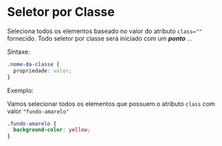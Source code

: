 # Seletor por Classe

Seleciona todos os elementos baseado no valor do atributo `class=""` fornecido. Todo seletor por classe será iniciado com um ***ponto*** `.`.

Sintaxe:

```css
.nome-da-classe {
  propriedade: valor;
}
```

Exemplo:

Vamos selecionar todos os elementos que possuem o atributo `class` com valor `"fundo-amarelo"`

```css
.fundo-amarelo {
  background-color: yellow;
}
```

